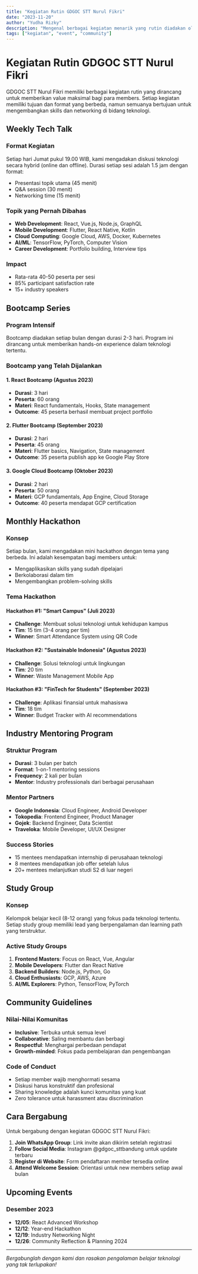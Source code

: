 ```yaml
---
title: "Kegiatan Rutin GDGOC STT Nurul Fikri"
date: "2023-11-20"
author: "Yudha Rizky"
description: "Mengenal berbagai kegiatan menarik yang rutin diadakan oleh GDGOC STT Nurul Fikri"
tags: ["kegiatan", "event", "community"]
---
```


# Kegiatan Rutin GDGOC STT Nurul Fikri 

GDGOC STT Nurul Fikri memiliki berbagai kegiatan rutin yang dirancang untuk memberikan value maksimal bagi para members. Setiap kegiatan memiliki tujuan dan format yang berbeda, namun semuanya bertujuan untuk mengembangkan skills dan networking di bidang teknologi.

## Weekly Tech Talk

### Format Kegiatan
Setiap hari Jumat pukul 19.00 WIB, kami mengadakan diskusi teknologi secara hybrid (online dan offline). Durasi setiap sesi adalah 1.5 jam dengan format:
- Presentasi topik utama (45 menit)
- Q&A session (30 menit)
- Networking time (15 menit)

### Topik yang Pernah Dibahas
- **Web Development**: React, Vue.js, Node.js, GraphQL
- **Mobile Development**: Flutter, React Native, Kotlin
- **Cloud Computing**: Google Cloud, AWS, Docker, Kubernetes
- **AI/ML**: TensorFlow, PyTorch, Computer Vision
- **Career Development**: Portfolio building, Interview tips

### Impact
- Rata-rata 40-50 peserta per sesi
- 85% participant satisfaction rate
- 15+ industry speakers

## Bootcamp Series

### Program Intensif
Bootcamp diadakan setiap bulan dengan durasi 2-3 hari. Program ini dirancang untuk memberikan hands-on experience dalam teknologi tertentu.

### Bootcamp yang Telah Dijalankan

#### 1. React Bootcamp (Agustus 2023)
- **Durasi**: 3 hari
- **Peserta**: 60 orang
- **Materi**: React fundamentals, Hooks, State management
- **Outcome**: 45 peserta berhasil membuat project portfolio

#### 2. Flutter Bootcamp (September 2023)
- **Durasi**: 2 hari
- **Peserta**: 45 orang
- **Materi**: Flutter basics, Navigation, State management
- **Outcome**: 35 peserta publish app ke Google Play Store

#### 3. Google Cloud Bootcamp (Oktober 2023)
- **Durasi**: 2 hari
- **Peserta**: 50 orang
- **Materi**: GCP fundamentals, App Engine, Cloud Storage
- **Outcome**: 40 peserta mendapat GCP certification

## Monthly Hackathon

### Konsep
Setiap bulan, kami mengadakan mini hackathon dengan tema yang berbeda. Ini adalah kesempatan bagi members untuk:
- Mengaplikasikan skills yang sudah dipelajari
- Berkolaborasi dalam tim
- Mengembangkan problem-solving skills

### Tema Hackathon

#### Hackathon #1: "Smart Campus" (Juli 2023)
- **Challenge**: Membuat solusi teknologi untuk kehidupan kampus
- **Tim**: 15 tim (3-4 orang per tim)
- **Winner**: Smart Attendance System using QR Code

#### Hackathon #2: "Sustainable Indonesia" (Agustus 2023)
- **Challenge**: Solusi teknologi untuk lingkungan
- **Tim**: 20 tim
- **Winner**: Waste Management Mobile App

#### Hackathon #3: "FinTech for Students" (September 2023)
- **Challenge**: Aplikasi finansial untuk mahasiswa
- **Tim**: 18 tim
- **Winner**: Budget Tracker with AI recommendations

## Industry Mentoring Program

### Struktur Program
- **Durasi**: 3 bulan per batch
- **Format**: 1-on-1 mentoring sessions
- **Frequency**: 2 kali per bulan
- **Mentor**: Industry professionals dari berbagai perusahaan

### Mentor Partners
- **Google Indonesia**: Cloud Engineer, Android Developer
- **Tokopedia**: Frontend Engineer, Product Manager
- **Gojek**: Backend Engineer, Data Scientist
- **Traveloka**: Mobile Developer, UI/UX Designer

### Success Stories
- 15 mentees mendapatkan internship di perusahaan teknologi
- 8 mentees mendapatkan job offer setelah lulus
- 20+ mentees melanjutkan studi S2 di luar negeri

## Study Group

### Konsep
Kelompok belajar kecil (8-12 orang) yang fokus pada teknologi tertentu. Setiap study group memiliki lead yang berpengalaman dan learning path yang terstruktur.

### Active Study Groups
1. **Frontend Masters**: Focus on React, Vue, Angular
2. **Mobile Developers**: Flutter dan React Native
3. **Backend Builders**: Node.js, Python, Go
4. **Cloud Enthusiasts**: GCP, AWS, Azure
5. **AI/ML Explorers**: Python, TensorFlow, PyTorch

## Community Guidelines

### Nilai-Nilai Komunitas
- **Inclusive**: Terbuka untuk semua level
- **Collaborative**: Saling membantu dan berbagi
- **Respectful**: Menghargai perbedaan pendapat
- **Growth-minded**: Fokus pada pembelajaran dan pengembangan

### Code of Conduct
- Setiap member wajib menghormati sesama
- Diskusi harus konstruktif dan profesional
- Sharing knowledge adalah kunci komunitas yang kuat
- Zero tolerance untuk harassment atau discrimination

## Cara Bergabung

Untuk bergabung dengan kegiatan GDGOC STT Nurul Fikri:

1. **Join WhatsApp Group**: Link invite akan dikirim setelah registrasi
2. **Follow Social Media**: Instagram @gdgoc_sttbandung untuk update terbaru
3. **Register di Website**: Form pendaftaran member tersedia online
4. **Attend Welcome Session**: Orientasi untuk new members setiap awal bulan

## Upcoming Events

### Desember 2023
- **12/05**: React Advanced Workshop
- **12/12**: Year-end Hackathon
- **12/19**: Industry Networking Night
- **12/26**: Community Reflection & Planning 2024

---

*Bergabunglah dengan kami dan rasakan pengalaman belajar teknologi yang tak terlupakan!*